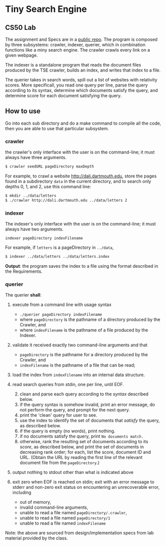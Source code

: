 # Tiny Search Engine
## CS50 Lab

The assignment and Specs are in a [public repo](https://github.com/cs50spring2021/tse-labs).
The program is composed by three subsystems: crawler, indexer, querier, which in combination functions like a miny search engine. The crawler crawls every link on a given webpage.

The indexer is a standalone program that reads the document files produced by the TSE crawler, builds an index, and writes that index to a file. 

The querier takes in search words, spill out a list of websites with relativity scores. More specificall, you read one query per line, parse the query according to its syntax, determine which documents satisfy the query, and determine score for each document satisfying the query.

## How to use
Go into each sub directory and do a make command to compile all the code, then you are able to use that particular subsystem.

### crawler
the crawler's only interface with the user is on the command-line; it must always have three arguments.

```bash
$ crawler seedURL pageDirectory maxDepth
```

For example, to crawl a website http://dali.dartmouth.edu, store the pages found in a subdirectory `data` in the current directory, and to search only depths 0, 1, and 2, use this command line:

``` bash
$ mkdir ../data/letters
$ ./crawler http://dali.dartmouth.edu ../data/letters 2
```

### indexer

The indexer's only interface with the user is on the command-line; it must always have two arguments.

```
indexer pageDirectory indexFilename
```

For example, if `letters` is a pageDirectory in `../data`,

``` bash
$ indexer ../data/letters ../data/letters.index
```
**Output**: the program saves the index to a file using the format described in the Requirements.

### querier

The querier **shall**:

1. execute from a command line with usage syntax
   * `./querier pageDirectory indexFilename`
   * where `pageDirectory` is the pathname of a directory produced by the Crawler, and
   * where `indexFilename` is the pathname of a file produced by the Indexer.

1. validate it received exactly two command-line arguments and that 
	* `pageDirectory` is the pathname for a directory produced by the Crawler, and
	* `indexFilename` is the pathname of a file that can be read;

1. load the index from `indexFilename` into an internal data structure.

1. read search queries from stdin, one per line, until EOF.

	2. clean and parse each query according to the *syntax* described below.
	2. if the query syntax is somehow invalid, print an error message, do not perform the query, and prompt for the next query.
	2. print the 'clean' query for user to see.
	2. use the index to identify the set of documents that *satisfy* the query, as described below.
	2. if the query is empty (no words), print nothing.
	2. if no documents satisfy the query, print `No documents match.`
	2. otherwise, rank the resulting set of documents according to its *score*, as described below, and print the set of documents in decreasing rank order; for each, list the score, document ID and URL.
(Obtain the URL by reading the first line of the relevant document file from the `pageDirectory`.)

1. output nothing to stdout other than what is indicated above

1. exit zero when EOF is reached on stdin; exit with an error message to stderr and non-zero exit status on encountering an unrecoverable error, including
	* out of memory,
	* invalid command-line arguments,
	* unable to read a file named `pageDirectory/.crawler`,
	* unable to read a file named `pageDirectory/1`
	* unable to read a file named `indexFilename`
  
Note: the above are sourced from design/implementation specs from lab material provided by the class.
